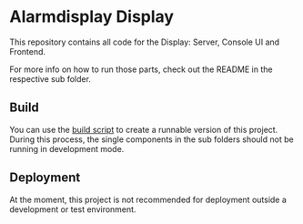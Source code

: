 # Alarmdisplay Display

This repository contains all code for the Display: Server, Console UI and Frontend.

For more info on how to run those parts, check out the README in the respective sub folder.

## Build
You can use the [build script](./scripts/build.sh) to create a runnable version of this project.
During this process, the single components in the sub folders should not be running in development mode.

## Deployment
At the moment, this project is not recommended for deployment outside a development or test environment.
